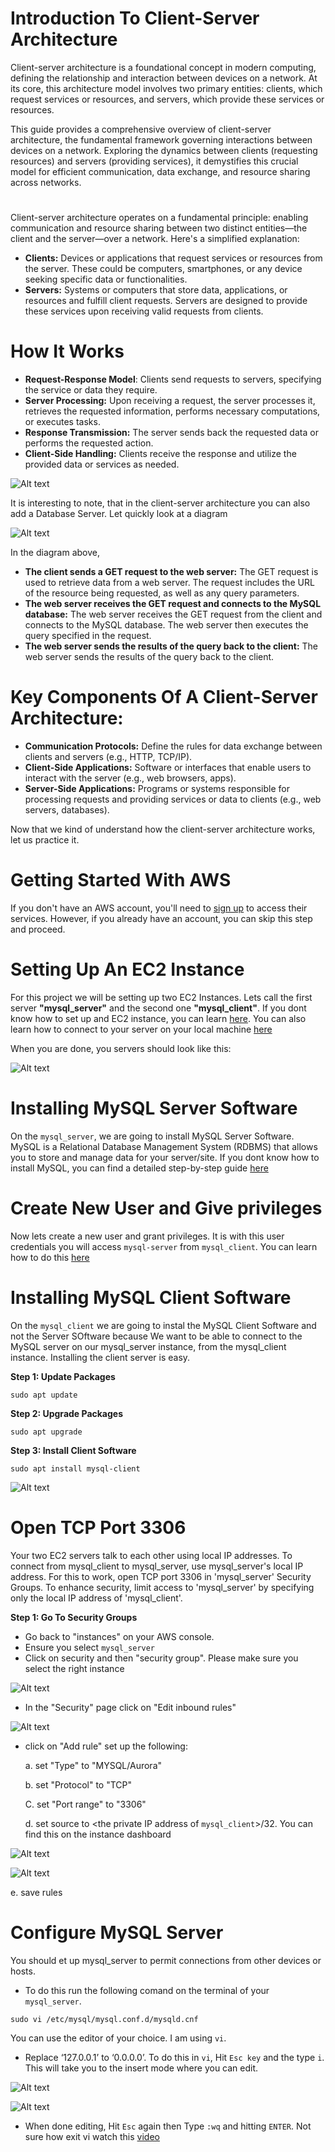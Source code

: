 # Introduction To Client-Server Architecture 
Client-server architecture is a foundational concept in modern computing, defining the relationship and interaction between devices on a network. At its core, this architecture model involves two primary entities: clients, which request services or resources, and servers, which provide these services or resources.

This guide provides a comprehensive overview of client-server architecture, the fundamental framework governing interactions between devices on a network. Exploring the dynamics between clients (requesting resources) and servers (providing services), it demystifies this crucial model for efficient communication, data exchange, and resource sharing across networks.

#
Client-server architecture operates on a fundamental principle: enabling communication and resource sharing between two distinct entities—the client and the server—over a network. Here's a simplified explanation:

- **Clients:** Devices or applications that request services or resources from the server. These could be computers, smartphones, or any device seeking specific data or functionalities.
- **Servers:** Systems or computers that store data, applications, or resources and fulfill client requests. Servers are designed to provide these services upon receiving valid requests from clients.

# How It Works
- **Request-Response Model**: Clients send requests to servers, specifying the service or data they require.
- **Server Processing:** Upon receiving a request, the server processes it, retrieves the requested information, performs necessary computations, or executes tasks.
- **Response Transmission:** The server sends back the requested data or performs the requested action.
- **Client-Side Handling:** Clients receive the response and utilize the provided data or services as needed.

![Alt text](archi1)

It is interesting to note, that in the client-server architecture you can also add a Database Server. Let quickly look at a diagram

![Alt text](archi2)

In the diagram above, 

- **The client sends a GET request to the web server:**  The GET request is used to retrieve data from a web server. The request includes the URL of the resource being requested, as well as any query parameters.
- **The web server receives the GET request and connects to the MySQL database:** The web server receives the GET request from the client and connects to the MySQL database. The web server then executes the query specified in the request.
- **The web server sends the results of the query back to the client:** The web server sends the results of the query back to the client.

# Key Components Of A Client-Server Architecture:
- **Communication Protocols:** Define the rules for data exchange between clients and servers (e.g., HTTP, TCP/IP).
- **Client-Side Applications:** Software or interfaces that enable users to interact with the server (e.g., web browsers, apps).
- **Server-Side Applications:** Programs or systems responsible for processing requests and providing services or data to clients (e.g., web servers, databases).

Now that we kind of understand how the client-server architecture works, let us practice it. 

# Getting Started With AWS
If you don't have an AWS account, you'll need to [sign up](https://aws.amazon.com/free/) to access their services. However, if you already have an account, you can skip this step and proceed.

# Setting Up An EC2 Instance
For this project we will be setting up two EC2 Instances. Lets call the first server **"mysql_server"** and the second one **"mysql_client"**. If you dont know how to set up and EC2 instance, you can learn [here](https://github.com/B-Akapo/Darey.io/tree/main/project3-deploying_A_LAMP_Application#setting-up-an-ec2-instance). You can also learn how to connect to your server on your local machine [here](https://github.com/B-Akapo/Darey.io/tree/main/project3-deploying_A_LAMP_Application#connecting-to-your-ec2-instance-from-your-local-machine)

When you are done, you servers should look like this:

![Alt text](ec2.png)
# Installing MySQL Server Software
On the `mysql_server`, we are going to install MySQL Server Software. MySQL is a Relational Database Management System (RDBMS) that allows you to store and manage data for your server/site. If you dont know how to install MySQL, you can find a detailed step-by-step guide [here](https://github.com/B-Akapo/Darey.io/tree/main/project3-deploying_A_LAMP_Application#installing-mysql)

# Create New User and Give privileges
Now lets create a new user and grant privileges. It is with this user credentials you will access `mysql-server` from `mysql_client`. You can learn how to do this [here](https://github.com/B-Akapo/Darey.io/tree/main/project4-deploying-LEMP-Application#retrieving-data-from-mysql-database-using-php)

# Installing MySQL Client Software
On the `mysql_client` we are going to instal the MySQL Client Software and not the Server SOftware because We want to be able to connect to the MySQL server on our mysql_server instance, from the mysql_client instance. Installing the client server is easy.

**Step 1: Update Packages**
```
sudo apt update
```
**Step 2: Upgrade Packages**
```
sudo apt upgrade
```
**Step 3: Install Client Software**
```
sudo apt install mysql-client
```

![Alt text](client-server.png)

# Open TCP Port 3306
Your two EC2 servers talk to each other using local IP addresses. To connect from mysql_client to mysql_server, use mysql_server's local IP address. For this to work, open TCP port 3306 in 'mysql_server' Security Groups. To enhance security, limit access to 'mysql_server' by specifying only the local IP address of 'mysql_client'.

**Step 1: Go To Security Groups**
- Go back to "instances" on your AWS console.
- Ensure you select `mysql_server`
- Click on security and then "security group". Please make sure you select the right instance

![Alt text](security-group.png)

- In the "Security" page click on "Edit inbound rules"

![Alt text](inbound-rules.png)

- click on "Add rule" set up the following:

  a. set "Type" to "MYSQL/Aurora"

  b. set "Protocol" to "TCP"

  C. set "Port range" to "3306"

  d. set source to <the private IP address of `mysql_client`>/32. You can find this on the instance dashboard

![Alt text](private-ip.png)

![Alt text](new-inbound.png)

  e. save rules

# Configure MySQL Server
You should et up mysql_server to permit connections from other devices or hosts. 
- To do this run the following comand on the terminal of your `mysql_server`. 
```
sudo vi /etc/mysql/mysql.conf.d/mysqld.cnf
```
You can use the editor of your choice. I am using `vi`. 
- Replace ‘127.0.0.1’ to ‘0.0.0.0’. To do this in `vi`, Hit `Esc key` and the type `i`. This will take you to the insert mode where you can edit.

![Alt text](no-change.png)

![Alt text](change.png)

- When done editing, Hit `Esc` again then Type `:wq` and hitting `ENTER`. Not sure how exit vi watch this [video](https://www.youtube.com/watch?v=KwCvEVblJl8)













